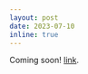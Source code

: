 ```yaml
---
layout: post
date: 2023-07-10
inline: true
---
```

Coming soon! <a href="https://cheeunhong.github.io/">link</a>.
